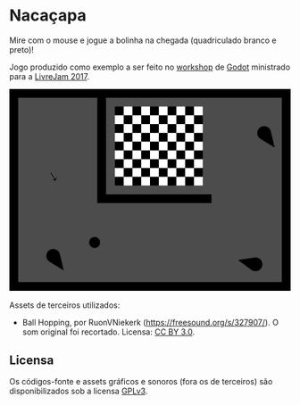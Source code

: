 Nacaçapa
========
Mire com o mouse e jogue a bolinha na chegada (quadriculado branco e preto)!

Jogo produzido como exemplo a ser feito no [workshop](https://www.facebook.com/events/317060175430283/)
de [Godot](https://godotengine.org/) ministrado para a [LivreJam 2017](https://livregamejam.org/).

![Screenshot do  jogo](Imagens/screenshot1.png)

Assets de terceiros utilizados:
- Ball Hopping, por RuonVNiekerk (https://freesound.org/s/327907/). O som
  original foi recortado. Licensa: [CC BY 3.0](https://creativecommons.org/licenses/by/3.0/).

Licensa
-------
Os códigos-fonte e assets gráficos e sonoros (fora os de terceiros) são
disponibilizados sob a licensa [GPLv3](https://www.gnu.org/licenses/gpl.html).
